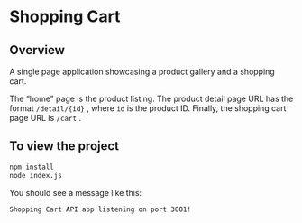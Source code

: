 # Shopping Cart

## Overview

A single page application showcasing a product gallery and a shopping cart. 

The “home” page is the product listing. The product detail page URL has the format `/detail/{id}` , where `id` is the product ID. Finally, the shopping cart page URL is `/cart` .

## To view the project


```bash
npm install
node index.js
```

You should see a message like this:

```
Shopping Cart API app listening on port 3001!
```
